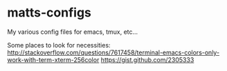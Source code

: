 matts-configs
=============

My various config files for emacs, tmux, etc...

Some places to look for necessities:
http://stackoverflow.com/questions/7617458/terminal-emacs-colors-only-work-with-term-xterm-256color
https://gist.github.com/2305333

